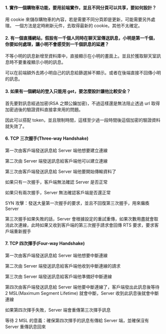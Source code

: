 #### 1. 實作一個購物車功能，要用前端實作，並且不同分頁可以共享，要如何設計？
用 cookie 來儲存購物車的內容，若是需要不同分頁即是更新，可能需要另外處理。
一個方法是定時刷新元件，去取得最新的 cookie。其他不太確定。
#### 2. 有一個直播網站，假設有一千個人同時在聊天室傳送訊息，小明是第一千個，你要如何處理，讓小明不會感受到一千個訊息的延遲？
不等小明的訊息新增至資料庫中，直接顯示在小明的畫面上。並且於獲取聊天室訊息時不要重複顯示小明的訊息。

可以在前端額外去將小明自己的訊息給篩選掉不顯示。或者在後端直接不回傳小明的訊息。
#### 3. 如果有一個網站的登入只能用 get，要怎麼設計讓他比較安全？
首先要對訊息經過加密(RSA 之類公鑰加密)，不過這樣還是無法阻止透過 url 取得加密過後的驗證資料直接拿來用的問題。

因此可以搭配 token，並且限制時間，這樣至少過一段時間後這個加密的驗證資料就失效了。

#### 6. TCP 三次握手(Three-way Handshake)
第一次由客戶端發送訊息給 Server 端他想要建立連線

第二次由 Server 端發送訊息給客戶端他可以建立連線

第三次由客戶端發送訊息給 Server 端他要開始傳輸資料了

如果只有一次握手，客戶端無法確認 Server 是否正常

如果只有兩次握手，Server 無法確認客戶端是否還正常

SYN 攻擊：發送大量第一次握手的要求，並且不回復第三次握手，用來癱瘓 Server

第三次握手如果失敗的話，Server 會根據設定的重試重傳，如果次數用盡就會取消此次連線，此時如果又收到客戶端的第三次握手請求會回傳 RTS 要求，要求客戶端重新握手

#### 7. TCP 四次揮手(Four-way Handshake)
第一次由客戶端發送訊息給 Server 端他想要中斷連線

第二次由 Server 端發送訊息給客戶端他收到中斷連線的請求

第三次由 Server 端發送訊息給客戶端他準備好中斷連線

第四次由客戶端發送訊息給 Server 端他要中斷連線了，客戶端發出此訊息後等待 2 MSL(Maximum Segment Lifetime) 就會中斷，Server 收到此訊息後就會中斷連線

如果第四次揮手失敗，Server 端會重傳第三次揮手訊息

等待 2 MSL 的意義：確保第四次揮手的訊息有傳給 Server 端，並確保沒有 Server 重傳訊息回來
